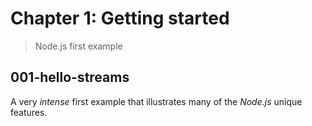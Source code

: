 # Chapter 1: Getting started
> Node.js first example

## 001-hello-streams
A very *intense* first example that illustrates many of the *Node.js* unique features.
